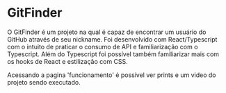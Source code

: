 # GitFinder

O GitFinder é um projeto na qual é capaz de encontrar um usuário do GitHub através de seu nickname. 
Foi desenvolvido com React/Typescript com o intuito de praticar o consumo de API e familiarização com o Typescript.
Além do Typescript foi possível também familiarizar mais com os hooks de React e estilização com CSS.

Acessando a pagina 'funcionamento' é possivel ver prints e um video do projeto sendo executado.